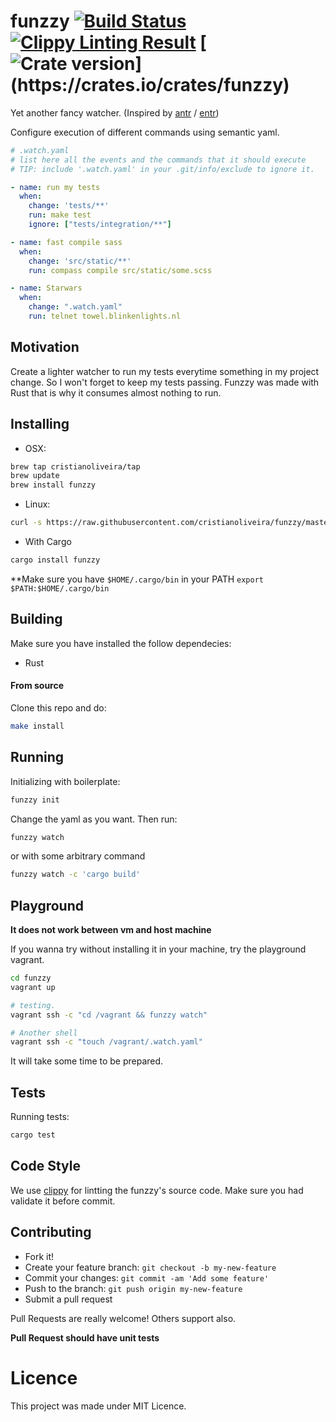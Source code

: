 # funzzy  [![Build Status](https://travis-ci.org/cristianoliveira/funzzy.svg?branch=master)](https://travis-ci.org/cristianoliveira/funzzy)  [![Clippy Linting Result](https://clippy.bashy.io/github/cristianoliveira/funzzy/master/badge.svg)](https://clippy.bashy.io/github/cristianoliveira/funzzy/master/log)  [![Crate version](https://img.shields.io/crates/v/funzzy.svg?)](https://crates.io/crates/funzzy)

Yet another fancy watcher. (Inspired by [antr](https://github.com/juanibiapina/antr) / [entr](http://entrproject.org/))

Configure execution of different commands using semantic yaml.

```yaml
# .watch.yaml
# list here all the events and the commands that it should execute
# TIP: include '.watch.yaml' in your .git/info/exclude to ignore it.

- name: run my tests
  when:
    change: 'tests/**'
    run: make test
    ignore: ["tests/integration/**"]

- name: fast compile sass
  when:
    change: 'src/static/**'
    run: compass compile src/static/some.scss

- name: Starwars
  when:
    change: ".watch.yaml"
    run: telnet towel.blinkenlights.nl
```

## Motivation
Create a lighter watcher to run my tests everytime something in my project change. So I won't forget to keep my tests passing. Funzzy was made with Rust that is why it consumes almost nothing to run.


## Installing

  - OSX:
  ```bash
  brew tap cristianoliveira/tap
  brew update
  brew install funzzy
  ```

  - Linux:
  ```bash
  curl -s https://raw.githubusercontent.com/cristianoliveira/funzzy/master/linux-install.sh | sh
  ```

  - With Cargo
  ```bash
  cargo install funzzy
  ```
  **Make sure you have `$HOME/.cargo/bin` in your PATH
  `export $PATH:$HOME/.cargo/bin`

## Building
Make sure you have installed the follow dependecies:
- Rust

#### From source
Clone this repo and do:
```bash
make install
```

## Running
Initializing with boilerplate:
```bash
funzzy init
```
Change the yaml as you want. Then run:
```bash
funzzy watch
```

or with some arbitrary command
```bash
funzzy watch -c 'cargo build'
```

## Playground 
**It does not work between vm and host machine**

If you wanna try without installing it in your machine, try the playground vagrant.
```bash
cd funzzy
vagrant up

# testing.
vagrant ssh -c "cd /vagrant && funzzy watch"

# Another shell
vagrant ssh -c "touch /vagrant/.watch.yaml"
```
It will take some time to be prepared.

## Tests
Running tests:
```bash
cargo test
```

## Code Style
We use [clippy](https://github.com/Manishearth/rust-clippy) for lintting the funzzy's source code. Make sure you had validate it before commit. 

## Contributing
 - Fork it!
 - Create your feature branch: `git checkout -b my-new-feature`
 - Commit your changes: `git commit -am 'Add some feature'`
 - Push to the branch: `git push origin my-new-feature`
 - Submit a pull request

Pull Requests are really welcome! Others support also.

**Pull Request should have unit tests**

# Licence
This project was made under MIT Licence.
